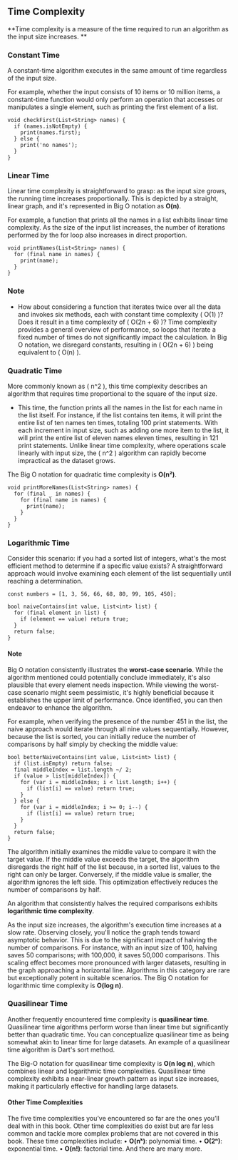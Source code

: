 ## Time Complexity

**Time complexity is a measure of the time required to run an algorithm as the input size increases.
**

### Constant Time

A constant-time algorithm executes in the same amount of time regardless of the input size.

For example, whether the input consists of 10 items or 10 million items, a constant-time function
would only perform an operation that accesses or manipulates a single element, such as printing the
first element of a list.

```
void checkFirst(List<String> names) {
  if (names.isNotEmpty) {
    print(names.first);
  } else {
    print('no names');
  }
}
```

### Linear Time

Linear time complexity is straightforward to grasp: as the input size grows, the running time
increases proportionally. This is depicted by a straight, linear graph, and it's represented in Big
O notation as **O(n)**.

For example, a function that prints all the names in a list exhibits linear time complexity. As the
size of the input list increases, the number of iterations performed by the for loop also increases
in direct proportion.

```
void printNames(List<String> names) {
  for (final name in names) {
    print(name);
  }
}
```

### Note

- How about considering a function that iterates twice over all the data and invokes six methods,
  each with constant time complexity \( O(1) \)? Does it result in a time complexity of \( O(2n +
    6) \)? Time complexity provides a general overview of performance, so loops that iterate a fixed
       number of times do not significantly impact the calculation. In Big O notation, we disregard
       constants, resulting in \( O(2n + 6) \) being equivalent to \( O(n) \).

### Quadratic Time

More commonly known as \( n^2 \), this time complexity describes an algorithm that requires time
proportional to the square of the input size.

- This time, the function prints all the names in the list for each name in the list itself. For
  instance, if the list contains ten items, it will print the entire list of ten names ten times,
  totaling 100 print statements. With each increment in input size, such as adding one more item to
  the list, it will print the entire list of eleven names eleven times, resulting in 121 print
  statements. Unlike linear time complexity, where operations scale linearly with input size, the \(
  n^2 \) algorithm can rapidly become impractical as the dataset grows.

The Big O notation for quadratic time complexity is **O(n²)**.

```
void printMoreNames(List<String> names) {
  for (final _ in names) {
    for (final name in names) {
      print(name);
    }
  }
}
```

### Logarithmic Time

Consider this scenario: if you had a sorted list of integers, what's the most efficient method to
determine if a specific value exists? A straightforward approach would involve examining each
element of the list sequentially until reaching a determination.

```
const numbers = [1, 3, 56, 66, 68, 80, 99, 105, 450];

bool naiveContains(int value, List<int> list) {
  for (final element in list) {
    if (element == value) return true;
  }
  return false;
}
```

#### Note

Big O notation consistently illustrates the **worst-case scenario**. While the algorithm mentioned
could potentially conclude immediately, it's also plausible that every element needs inspection.
While viewing the worst-case scenario might seem pessimistic, it's highly beneficial because it
establishes the upper limit of performance. Once identified, you can then endeavor to enhance the
algorithm.

For example, when verifying the presence of the number 451 in the list, the naive approach would
iterate through all nine values sequentially. However, because the list is sorted, you can initially
reduce the number of comparisons by half simply by checking the middle value:

```
bool betterNaiveContains(int value, List<int> list) {
  if (list.isEmpty) return false;
  final middleIndex = list.length ~/ 2;
  if (value > list[middleIndex]) {
    for (var i = middleIndex; i < list.length; i++) {
      if (list[i] == value) return true;
    }
  } else {
    for (var i = middleIndex; i >= 0; i--) {
      if (list[i] == value) return true;
    }
  }
  return false;
}
```

The algorithm initially examines the middle value to compare it with the target value. If the middle
value exceeds the target, the algorithm disregards the right half of the list because, in a sorted
list, values to the right can only be larger. Conversely, if the middle value is smaller, the
algorithm ignores the left side. This optimization effectively reduces the number of comparisons by
half.

An algorithm that consistently halves the required comparisons exhibits **logarithmic time
complexity**.

As the input size increases, the algorithm's execution time increases at a slow rate. Observing
closely, you'll notice the graph tends toward asymptotic behavior. This is due to the significant
impact of halving the number of comparisons. For instance, with an input size of 100, halving saves
50 comparisons; with 100,000, it saves 50,000 comparisons. This scaling effect becomes more
pronounced with larger datasets, resulting in the graph approaching a horizontal line. Algorithms in
this category are rare but exceptionally potent in suitable scenarios. The Big O notation for
logarithmic time complexity is **O(log n)**.

### Quasilinear Time

Another frequently encountered time complexity is **quasilinear time**. Quasilinear time algorithms
perform worse than linear time but significantly better than quadratic time. You can conceptualize
quasilinear time as being somewhat akin to linear time for large datasets. An example of a
quasilinear time algorithm is Dart's sort method.

The Big-O notation for quasilinear time complexity is **O(n log n)**, which combines linear and
logarithmic time complexities. Quasilinear time complexity exhibits a near-linear growth pattern as
input size increases, making it particularly effective for handling large datasets.

#### Other Time Complexities

The five time complexities you’ve encountered so far are the ones you’ll deal with in
this book. Other time complexities do exist but are far less common and tackle more
complex problems that are not covered in this book. These time complexities
include:
• **O(nᵏ)**: polynomial time.
• **O(2ⁿ)**: exponential time.
• **O(n!)**: factorial time.
And there are many more.

